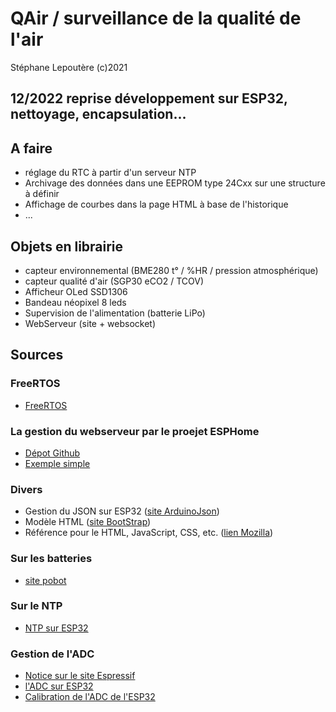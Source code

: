 # QAir / surveillance de la qualité de l'air

Stéphane Lepoutère
(c)2021

## 12/2022 reprise développement sur ESP32, nettoyage, encapsulation...

## A faire

- réglage du RTC à partir d'un serveur NTP
- Archivage des données dans une EEPROM type 24Cxx sur une structure à définir
- Affichage de courbes dans la page HTML à base de l'historique
- ...

## Objets en librairie

- capteur environnemental (BME280 t° / %HR / pression atmosphérique)
- capteur qualité d'air (SGP30 eCO2 / TCOV)
- Afficheur OLed SSD1306
- Bandeau néopixel 8 leds
- Supervision de l'alimentation (batterie LiPo)
- WebServeur (site + websocket)

## Sources

### FreeRTOS

- [FreeRTOS](https://www.freertos.org/index.html)

### La gestion du webserveur par le proejet ESPHome

- [Dépot Github](https://github.com/esphome/ESPAsyncWebServer)
- [Exemple simple](https://randomnerdtutorials.com/esp32-async-web-server-espasyncwebserver-library/)

### Divers

- Gestion du JSON sur ESP32 ([site ArduinoJson](https://arduinojson.org/))
- Modèle HTML ([site BootStrap](https://getbootstrap.com/))
- Référence pour le HTML, JavaScript, CSS, etc. ([lien Mozilla](https://developer.mozilla.org/fr/))

### Sur les batteries

- [site pobot](https://pobot.org/Les-batteries-Li-Ion-et-Li-PO.html)

### Sur le NTP

- [NTP sur ESP32](https://randomnerdtutorials.com/esp32-date-time-ntp-client-server-arduino/)

### Gestion de l'ADC

- [Notice sur le site Espressif](https://docs.espressif.com/projects/esp-idf/en/v4.2/esp32/api-reference/peripherals/adc.html)
- [l'ADC sur ESP32](https://microcontrollerslab.com/adc-esp32-measuring-voltage-example/)
- [Calibration de l'ADC de l'ESP32](https://github.com/e-tinkers/esp32-adc-calibrate)

